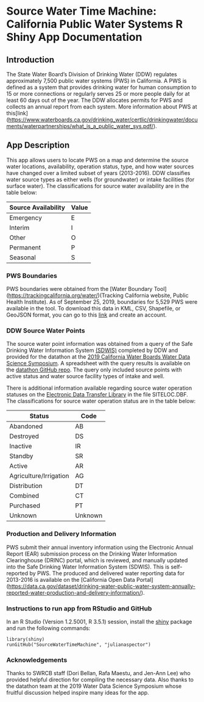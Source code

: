 # Source Water Time Machine: California Public Water Systems R Shiny App Documentation

## Introduction
The State Water Board’s Division of Drinking Water (DDW) regulates approximately 7,500 public water systems (PWS) in California. A PWS is defined as a system that provides drinking water for human consumption to 15 or more connections or regularly serves 25 or more people daily for at least 60 days out of the year. The DDW allocates permits for PWS and collects an annual report from each system. More information about PWS at this[link] (https://www.waterboards.ca.gov/drinking_water/certlic/drinkingwater/documents/waterpartnerships/what_is_a_public_water_sys.pdf/).

## App Description
This app allows users to locate PWS on a map and determine the source water locations, availability, operation status, type, and how water sources have changed over a limited subset of years (2013-2016). DDW classifies water source types as either wells (for groundwater) or intake facilities (for surface water). The classifications for source water availability are in the table below:

Source Availability | Value
--- | ---
Emergency | E
Interim | I
Other | O
Permanent | P 
Seasonal | S

### PWS Boundaries
PWS boundaries were obtained from the [Water Boundary Tool] (https://trackingcalifornia.org/water/)(Tracking California website, Public Health Institute). As of September 25, 2019, boundaries for 5,529 PWS were available in the tool. To download this data in KML, CSV, Shapefile, or GeoJSON format, you can go to this [link](https://trackingcalifornia.org/water/login) and create an account. 

### DDW Source Water Points
The source water point information was obtained from a query of the Safe Drinking Water Information System [(SDWIS)](https://sdwis.waterboards.ca.gov/PDWW/) completed by DDW and provided for the datathon at the [2019 California Water Boards Water Data Science Symposium](https://www.waterboards.ca.gov/resources/data_databases/wq_science_symposium.html). A spreadsheet with the query results is available on the [datathon GitHub repo](https://github.com/CAWaterBoardDataCenter/PWStoSources/blob/master/20190619%20DDW%20Source%20Points.xlsx/). The query only included source points with active status and water source facility types of intake and well. 

There is additional information available regarding source water operation statuses on the [Electronic Data Transfer Library](https://www.waterboards.ca.gov/drinking_water/certlic/drinkingwater/EDTlibrary.html/) in the file SITELOC.DBF. The classifications for source water operation status are in the table below:

Status | Code
--- | ---
Abandoned | AB
Destroyed | DS
Inactive | IR
Standby | SR
Active | AR
Agriculture/Irrigation | AG
Distribution | DT
Combined | CT
Purchased | PT
Unknown | Unknown

### Production and Delivery Information
PWS submit their annual inventory information using the Electronic Annual Report (EAR) submission process on the Drinking Water Information Clearinghouse (DRINC) portal, which is reviewed, and manually updated into the Safe Drinking Water Information System (SDWIS). This is self-reported by PWS. The produced and delivered water reporting data for 2013-2016 is available on the [California Open Data Portal] (https://data.ca.gov/dataset/drinking-water-public-water-system-annually-reported-water-production-and-delivery-information/). 

### Instructions to run app from RStudio and GitHub
In an R Studio (Version 1.2.5001, R 3.5.1) session, install the [shiny](https://github.com/rstudio/shiny) package and run the following commands:

```
library(shiny)
runGitHub("SourceWaterTimeMachine", "julianaspector")

```

### Acknowledgements
Thanks to SWRCB staff (Dori Bellan, Rafa Maestu, and Jen-Ann Lee) who provided helpful direction for compiling the necessary data. Also thanks to the datathon team at the 2019 Water Data Science Symposium whose fruitful discussion helped inspire many ideas for the app. 
